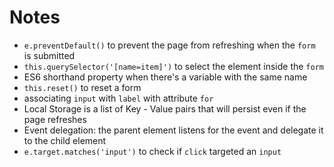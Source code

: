 # Notes

- `e.preventDefault()` to prevent the page from refreshing when the `form` is submitted
- `this.querySelector('[name=item]')` to select the element inside the `form`
- ES6 shorthand property when there's a variable with the same name
- `this.reset()` to reset a form
- associating `input` with `label` with attribute `for`
- Local Storage is a list of Key - Value pairs that will persist even if the page refreshes
- Event delegation: the parent element listens for the event and delegate it to the child element
- `e.target.matches('input')` to check if `click` targeted an `input`
